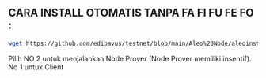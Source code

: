## CARA INSTALL OTOMATIS TANPA FA FI FU FE FO :

```bash
wget https://github.com/edibavus/testnet/blob/main/Aleo%20Node/aleoinstall.sh -O aleoinstall.sh && chmod +x aleoinstall.sh && ./aleoinstall.sh
```
Pilih NO 2 untuk menjalankan Node Prover (Node Prover memiliki insentif). No 1 untuk Client
